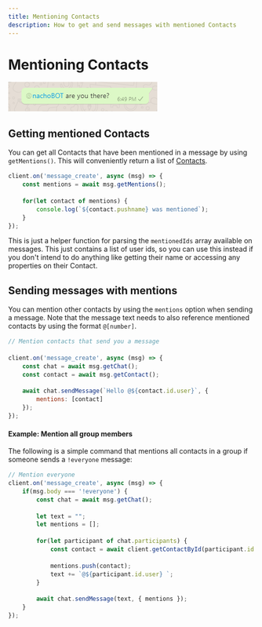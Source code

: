 ```yaml
---
title: Mentioning Contacts
description: How to get and send messages with mentioned Contacts
---
```


# Mentioning Contacts
![Example of message with a mentioned Contact](./images/mentions.png)

## Getting mentioned Contacts

You can get all Contacts that have been mentioned in a message by using `getMentions()`. This will conveniently return a list of [Contacts](https://docs.wwebjs.dev/Contact.html).

```javascript
client.on('message_create', async (msg) => {
    const mentions = await msg.getMentions();
    
    for(let contact of mentions) {
        console.log(`${contact.pushname} was mentioned`);
    }
});
```

This is just a helper function for parsing the `mentionedIds` array available on messages. This just contains a list of user ids, so you can use this instead if you don't intend to do anything like getting their name or accessing any properties on their Contact.

## Sending messages with mentions

You can mention other contacts by using the `mentions` option when sending a message. Note that the message text needs to also reference mentioned contacts by using the format `@[number]`.

```javascript
// Mention contacts that send you a message

client.on('message_create', async (msg) => {
    const chat = await msg.getChat();
    const contact = await msg.getContact();
    
    await chat.sendMessage(`Hello @${contact.id.user}`, {
        mentions: [contact]
    });
});
```

#### Example: Mention all group members

The following is a simple command that mentions all contacts in a group if someone sends a `!everyone` message:

```javascript
// Mention everyone
client.on('message_create', async (msg) => {
    if(msg.body === '!everyone') {
        const chat = await msg.getChat();
        
        let text = "";
        let mentions = [];

        for(let participant of chat.participants) {
            const contact = await client.getContactById(participant.id._serialized);
            
            mentions.push(contact);
            text += `@${participant.id.user} `;
        }

        await chat.sendMessage(text, { mentions });
    }
});
```

